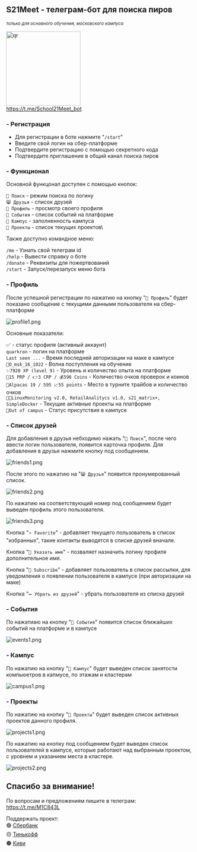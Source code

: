 ## S21Meet - телеграм-бот для поиска пиров
<sup> <i>только для основного обучения, московского кампуса</i> </sup>

<img src="./pics/qr.jpg" alt="qr" width="200"/>\
https://t.me/School21Meet_bot

### - Регистрация

- Для регистрации в боте нажмите "`/start`"
- Введите свой логин на сбер-платформе
- Подтвердите регистрацию с помощью секретного кода
- Подтвердите приглашение в общий канал поиска пиров


### - Функционал

Основной функцонал доступен с помощью кнопок:

`🔎 Поиск` - режим поиска по логину\
`😸 Друзья` - список друзей\
`👀 Профиль` - просмотр своего профиля\
`📝 События` - список событий на платформе\
`🏫 Кампус` - заполненность кампуса\
`💼 Проекты` - список текущих проектов\

Также доступно командное меню:

`/me` - Узнать свой телеграм id\
`/help` - Вывести справку о боте\
`/donate` - Реквизиты для пожертвований\
`/start` - Запуск/перезапуск меню бота

### - Профиль

После успешной регистрации по нажатию на кнопку "`👀 Профиль`" будет показано сообщение с текущими данными пользователя на сбер-платформе

![profile1.png](./pics/profile1.png)

Основные показатели:

✅ - статус профиля (активный аккаунт)\
`quarkron` - логин на платформе\
`Last seen ...` - Время последней авторизации на маке в кампусе\
`🌊O_msk_16_1022` - Волна поступления на обучение\
`✨7920 XP (level 9)` - Уровень и количество опыта на платформе\
`🤝15 PRP / 👉3 CRP / 💰596 Coins` - Количество очков проверок и коинов\
`🦙Alpacas 19 / 595 📈55 points` - Место в турните трайбов и количество очков\
`👨‍💻LinuxMonitoring v2.0, RetailAnalitycs v1.0, s21_matrix+, SimpleDocker` - Текущие активные проекты на платформе\
`📍Out of campus` - Статус присутствия в кампусе


### - Список друзей

Для добавления в друзья небходимо нажать "`🔎 Поиск`", после чего ввести логин пользователя, появится карточка профиля. Для добавления в друзья нажмите кнопку под сообщением.

![friends1.png](./pics/friends1.png)

После этого по нажатию на "`😸 Друзья`" появится пронумерованный список. 

![friends2.png](./pics/friends2.png)

По нажатию на соответствующий номер под сообщением будет выведен профиль этого пользователя.

![friends3.png](./pics/friends3.png)

Кнопка "`⭐ Favorite`" - добавляет текущего пользователь в список "избранных", такие контакты выводятся в списке друзей вначале.

Кнопка "`💬 Указать имя`" - позваляет назначить логину профиля дополнительное имя.

Кнопка "`🔔 Subscribe`" - добавляет пользователь в список рассылки, для уведомления о появлении пользователя в кампусе (при авторизации на маке)

Кнопка "`➖ Убрать из друзей`" - убрать пользователя из списка друзей

### - События

По нажатиаю на кнопку "`📝 События`" появится список ближайших событий на платформе и в кампусе

![events1.png](./pics/events1.png)

### - Кампус

По нажатию на кнопку "`🏫 Кампус`" будет выведен список занятости компьюетров в капмусе, по этажам и кластерам

![campus1.png](./pics/campus1.png)

### - Проекты

По нажатию на кнопку "`💼 Проекты`" будет выведен список активных проектов данного профиля.

![projects1.png](./pics/projects1.png)

По нажатию на кнопку под сообщением будет выведен список пользователей в кампусе, которые работают над выбранным проектом, с уровнем и указанием места в кластере.

![projects2.png](./pics/projects2.png)

## Спасибо за внимание!

По вопросам и предложениям пишите в телеграм:\
https://t.me/M1C843L

Поддержать проект:\
🟢 <a href='https://www.sberbank.com/sms/pbpn?requisiteNumber=79261004400'>Сбербанк</a>\
🟡 <a href='https://www.tinkoff.ru/rm/shmyrev.mikhail11/Al1ZQ50410'>Тинькофф</a>\
🟠 <a href='qiwi.com/n/MUXAUJI'>Киви</a>
